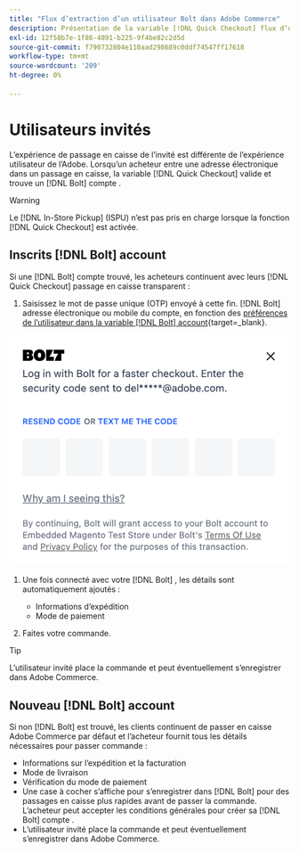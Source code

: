 ```yaml
---
title: "Flux d’extraction d’un utilisateur Bolt dans Adobe Commerce"
description: Présentation de la variable [!DNL Quick Checkout] flux d’un utilisateur Bolt dans Adobe Commerce.
exl-id: 12f58b7e-1f86-4891-b225-9f4be82c2d5d
source-git-commit: f790732804e110aad298689c0ddf74547ff17618
workflow-type: tm+mt
source-wordcount: '209'
ht-degree: 0%

---
```


# Utilisateurs invités

L’expérience de passage en caisse de l’invité est différente de l’expérience utilisateur de l’Adobe. Lorsqu’un acheteur entre une adresse électronique dans un passage en caisse, la variable [!DNL Quick Checkout] valide et trouve un [!DNL Bolt] compte .

>[!WARNING]
>
> Le [!DNL In-Store Pickup] (ISPU) n’est pas pris en charge lorsque la fonction [!DNL Quick Checkout] est activée.

## Inscrits [!DNL Bolt] account

Si une [!DNL Bolt] compte trouvé, les acheteurs continuent avec leurs [!DNL Quick Checkout] passage en caisse transparent :

1. Saisissez le mot de passe unique (OTP) envoyé à cette fin. [!DNL Bolt] adresse électronique ou mobile du compte, en fonction des [préférences de l’utilisateur dans la variable [!DNL Bolt] account](https://help.bolt.com/shoppers/account/account-settings/#how-to-set-preferred-login-method){target=_blank}.

![Fenêtre contextuelle OTP](assets/new-logo-otp-email.png)

1. Une fois connecté avec votre [!DNL Bolt] , les détails sont automatiquement ajoutés :

   - Informations d’expédition
   - Mode de paiement

1. Faites votre commande.

>[!TIP]
>
> L’utilisateur invité place la commande et peut éventuellement s’enregistrer dans Adobe Commerce.

## Nouveau [!DNL Bolt] account

Si non [!DNL Bolt] est trouvé, les clients continuent de passer en caisse Adobe Commerce par défaut et l’acheteur fournit tous les détails nécessaires pour passer commande :

- Informations sur l’expédition et la facturation
- Mode de livraison
- Vérification du mode de paiement
- Une case à cocher s’affiche pour s’enregistrer dans [!DNL Bolt] pour des passages en caisse plus rapides avant de passer la commande. L’acheteur peut accepter les conditions générales pour créer sa [!DNL Bolt] compte .
- L’utilisateur invité place la commande et peut éventuellement s’enregistrer dans Adobe Commerce.
